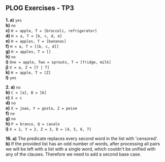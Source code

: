 ## PLOG Exercises - TP3

**1. a)** `yes`  
**b)** `no`  
**c)** `H = apple, T = [broccoli, refrigerator]`  
**d)** `H = a, T = [b, c, d, e]`  
**e)** `H = apples, T = [bananas]`  
**f)** `H = a, T = [[b, c, d]]`  
**g)** `H = apples, T = []`  
**h)** `no`  
**i)** `One = apple, Two = sprouts, T = [fridge, milk]`  
**j)** `X = a, Z = [Y | T]`  
**k)** `H = apple, T = [Z]`  
**l)** `yes`

**2. a)** `no`  
**b)** `C = [a], B = [b]`  
**c)** `X = c`  
**d)** `no`  
**e)** `X = joao, Y = gosta, Z = peixe`  
**f)** `no`  
**g)** `no`  
**h)** `P = branco, Q = cavalo`  
**i)** `X = 1, Y = 2, Z = 3, D = [4, 5, 6, 7]`

**16. a)** The predicate replaces every second word in the list with 'censored'.  
**b)** If the provided list has an odd number of words, after processing all pairs we will be left with a list
with a single word, which couldn't be unified with any of the clauses. Therefore we need to add a second base case.
